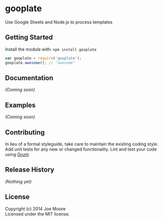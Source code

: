 # gooplate

Use Google Sheets and Node.js to process templates

## Getting Started
Install the module with: `npm install gooplate`

```javascript
var gooplate = require('gooplate');
gooplate.awesome(); // "awesome"
```

## Documentation
_(Coming soon)_

## Examples
_(Coming soon)_

## Contributing
In lieu of a formal styleguide, take care to maintain the existing coding style. Add unit tests for any new or changed functionality. Lint and test your code using [Grunt](http://gruntjs.com/).

## Release History
_(Nothing yet)_

## License
Copyright (c) 2014 Joe Moore  
Licensed under the MIT license.
